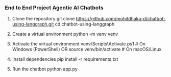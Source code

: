 ### End to End Project Agentic AI Chatbots

1. Clone the repository
  git clone https://github.com/mohitdhaka-d/chatbot-using-langgraph.git
  cd chatbot-using-langgraph

3. Create a virtual environment
python -m venv venv

4. Activate the virtual environment
venv\Scripts\Activate.ps1   # On Windows (PowerShell)
OR
source venv/bin/activate    # On macOS/Linux

5. Install dependencies
pip install -r requirements.txt

6. Run the chatbot
python app.py
